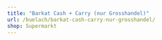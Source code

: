 ```yaml
---
title: "Barkat Cash + Carry (nur Grosshandel)"
url: /buelach/barkat-cash-carry-nur-grosshandel/
shop: Supermarkt
---
```

